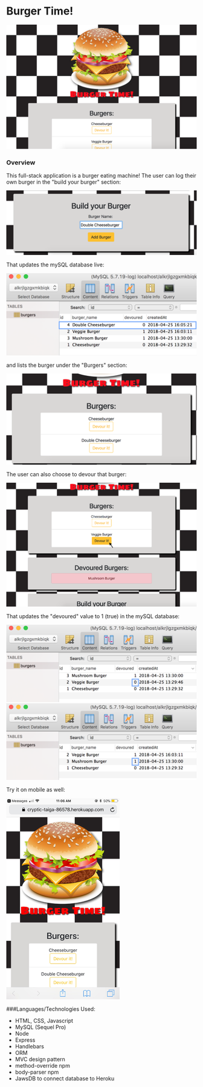 # Burger Time!

![alt text](https://github.com/laurengranada/week-14-burger/blob/master/read-images/homepage.png)

### Overview
This full-stack application is a burger eating machine! The user can log their own burger in the "build your burger" section:

![alt text](https://github.com/laurengranada/week-14-burger/blob/master/read-images/addBurger.png)

That updates the mySQL database live:

<img src="https://github.com/laurengranada/week-14-burger/blob/master/read-images/mySQLadd.png" width="600">

and lists the burger under the "Burgers" section:

![alt text](https://github.com/laurengranada/week-14-burger/blob/master/read-images/burgerAdd.png)

The user can also choose to devour that burger:

![alt text](https://github.com/laurengranada/week-14-burger/blob/master/read-images/burgerDevour.png)

That updates the "devoured" value to 1 (true) in the mySQL database:

<img src="https://github.com/laurengranada/week-14-burger/blob/master/read-images/before.png" width="600"><img src="https://github.com/laurengranada/week-14-burger/blob/master/read-images/after.png" width="600">

Try it on mobile as well:

<img src="https://github.com/laurengranada/week-14-burger/blob/master/read-images/mobile.jpeg" width="300">

###Languages/Technologies Used:
- HTML, CSS, Javascript
- MySQL (Sequel Pro)
- Node
- Express
- Handlebars
- ORM
- MVC design pattern
- method-override npm
- body-parser npm
- JawsDB to connect database to Heroku
